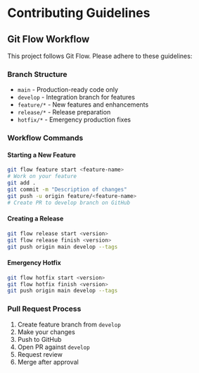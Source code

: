 # Contributing Guidelines

## Git Flow Workflow

This project follows Git Flow. Please adhere to these guidelines:

### Branch Structure
- `main` - Production-ready code only
- `develop` - Integration branch for features
- `feature/*` - New features and enhancements
- `release/*` - Release preparation
- `hotfix/*` - Emergency production fixes

### Workflow Commands

#### Starting a New Feature
```bash
git flow feature start <feature-name>
# Work on your feature
git add .
git commit -m "Description of changes"
git push -u origin feature/<feature-name>
# Create PR to develop branch on GitHub
```

#### Creating a Release
```bash
git flow release start <version>
git flow release finish <version> 
git push origin main develop --tags
```

#### Emergency Hotfix
```bash
git flow hotfix start <version>
git flow hotfix finish <version>
git push origin main develop --tags
```

### Pull Request Process
1. Create feature branch from `develop`
2. Make your changes
3. Push to GitHub
4. Open PR against `develop`
5. Request review
6. Merge after approval
